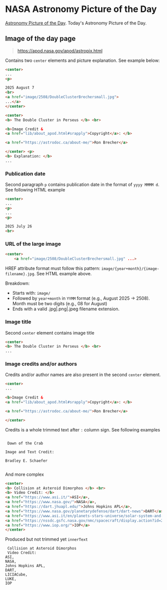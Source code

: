 # NASA Astronomy Picture of the Day

[Astronomy Picture of the Day](https://apod.nasa.gov/apod/). Today's Astronomy Picture of the Day.

## Image of the day page

> https://apod.nasa.gov/apod/astropix.html

Contains two `center` elements and picture explanation. See example below:

```html
<center>
...
<p>

2025 August 7
<br> 
<a href="image/2508/DoubleClusterBrechersmall.jpg">
...</a>
</center>

<center>
<b> The Double Cluster in Perseus </b> <br> 

<b>Image Credit &
<a href="lib/about_apod.html#srapply">Copyright</a>: </b>

<a href="https://astrodoc.ca/about-me/">Ron Brecher</a>

</center> <p> 
<b> Explanation: </b> 
...
```

### Publication date

Second paragraph `p` contains publication date in the format of `yyyy MMMM d`. See following HTML example

```html
<center>
...
<p>
...
<p>

2025 July 26
<br> 
```

### URL of the large image

```html
<center>
    <a href="image/2508/DoubleClusterBrechersmall.jpg" ...>
```

HREF attribute format must follow this pattern: `image/{year+month}/{image-filename}.jpg`. See HTML example above.

Breakdown:

- Starts with: `image/`
- Followed by `year+month` in `YYMM` format (e.g., August 2025 → 2508). Month must be two digits (e.g., 08 for August)
- Ends with a valid .jpg|.png|.jpeg filename extension.

### Image title

Second `center` element contains image title

```html
<center>
<b> The Double Cluster in Perseus </b> <br> 
...
```

### Image credits and/or authors

Credits and/or author names are also present in the second `center` element.

```html
<center>
...

<b>Image Credit &
<a href="lib/about_apod.html#srapply">Copyright</a>: </b>

<a href="https://astrodoc.ca/about-me/">Ron Brecher</a>

</center>
```

Credits is a whole trimmed text after `:` column sign. See following examples

```plain

 Dawn of the Crab   

Image and Text Credit:

Bradley E. Schaefer


```

And more complex

```html
<center>
<b> Collision at Asteroid Dimorphos </b> <br> 
<b> Video Credit: </b> 
<a href="https://www.asi.it/">ASI</a>, 
<a href="https://www.nasa.gov/">NASA</a>,
<a href="https://dart.jhuapl.edu/">Johns Hopkins APL</a>,
<a href="https://www.nasa.gov/planetarydefense/dart/dart-news">DART</a>,
<a href="https://www.asi.it/en/planets-stars-universe/solar-system-and-beyond/liciacube/">LICIACube</a>, 
<a href="https://nssdc.gsfc.nasa.gov/nmc/spacecraft/display.action?id=2021-110C">LUKE</a>, 
<a href="https://www.iop.org/">IOP</a>
</center>
```

Produced but not trimmed yet `innerText`

```plain
 Collision at Asteroid Dimorphos   
 Video Credit:  
ASI, 
NASA,
Johns Hopkins APL,
DART,
LICIACube, 
LUKE, 
IOP
```
